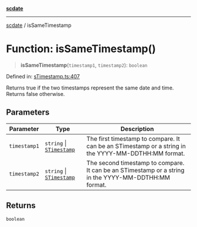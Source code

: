 [**scdate**](../README.md)

---

[scdate](../README.md) / isSameTimestamp

# Function: isSameTimestamp()

> **isSameTimestamp**(`timestamp1`, `timestamp2`): `boolean`

Defined in: [sTimestamp.ts:407](https://github.com/ericvera/scdate/blob/main/src/sTimestamp.ts#L407)

Returns true if the two timestamps represent the same date and time. Returns
false otherwise.

## Parameters

| Parameter    | Type                                                 | Description                                                                                          |
| ------------ | ---------------------------------------------------- | ---------------------------------------------------------------------------------------------------- |
| `timestamp1` | `string` \| [`STimestamp`](../classes/STimestamp.md) | The first timestamp to compare. It can be an STimestamp or a string in the YYYY-MM-DDTHH:MM format.  |
| `timestamp2` | `string` \| [`STimestamp`](../classes/STimestamp.md) | The second timestamp to compare. It can be an STimestamp or a string in the YYYY-MM-DDTHH:MM format. |

## Returns

`boolean`

